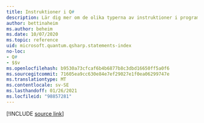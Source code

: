 ```yaml
---
title: Instruktioner i Q#
description: Lär dig mer om de olika typerna av instruktioner i programmeringsspråket Q#.
author: bettinaheim
ms.author: beheim
ms.date: 10/07/2020
ms.topic: reference
uid: microsoft.quantum.qsharp.statements-index
no-loc:
- Q#
- $$v
ms.openlocfilehash: b9530a73cfcaf6b4b6877b8c3dbd16650ff5a0f6
ms.sourcegitcommit: 71605ea9cc630e84e7ef29027e1f0ea06299747e
ms.translationtype: MT
ms.contentlocale: sv-SE
ms.lasthandoff: 01/26/2021
ms.locfileid: "98857281"
---
```

<!---
# Statements in Q#
-->

[!INCLUDE [source link](~/includes/qsharp-language/Specifications/Language/2_Statements/README.md)]

